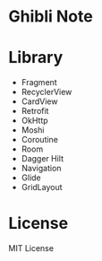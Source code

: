 # Ghibli Note


# Library
- Fragment
- RecyclerView
- CardView
- Retrofit
- OkHttp
- Moshi
- Coroutine
- Room
- Dagger Hilt
- Navigation
- Glide
- GridLayout

# License
MIT License

